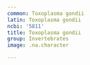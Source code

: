 ```yaml
---
common: Toxoplasma gondii
latin: Toxoplasma gondii
ncbi: '5811'
title: Toxoplasma gondii
group: Invertebrates
image: .na.character

---
```

